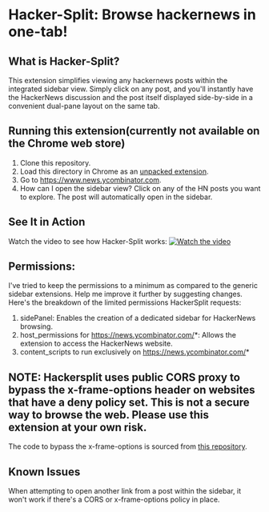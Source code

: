 # Hacker-Split: Browse hackernews in one-tab!

## What is Hacker-Split?
This extension simplifies viewing any hackernews posts within the integrated sidebar view. Simply click on any post, and you'll instantly have the HackerNews discussion and the post itself displayed side-by-side in a convenient dual-pane layout on the same tab.

## Running this extension(currently not available on the Chrome web store)
1. Clone this repository.
2. Load this directory in Chrome as an [unpacked extension](https://developer.chrome.com/docs/extensions/mv3/getstarted/development-basics/#load-unpacked).
3. Go to https://www.news.ycombinator.com.
4. How can I open the sidebar view? Click on any of the HN posts you want to explore. The post will automatically open in the sidebar.

## See It in Action
Watch the video to see how Hacker-Split works:
[![Watch the video](https://img.youtube.com/vi/jHjtJ8V7Dis/0.jpg)](https://www.youtube.com/watch?v=jHjtJ8V7Dis)

## Permissions:
I've tried to keep the permissions to a minimum as compared to the generic sidebar extensions. Help me improve it further by suggesting changes.
Here's the breakdown of the limited permissions HackerSplit requests:
1. sidePanel: Enables the creation of a dedicated sidebar for HackerNews browsing.
2. host_permissions for https://news.ycombinator.com/*: Allows the extension to access the HackerNews website.
3. content_scripts to run exclusively on https://news.ycombinator.com/*

## NOTE: Hackersplit uses public CORS proxy to bypass the x-frame-options header on websites that have a deny policy set. This is not a secure way to browse the web. Please use this extension at your own risk.
The code to bypass the x-frame-options is sourced from [this repository](https://github.com/niutech/x-frame-bypass).

## Known Issues
When attempting to open another link from a post within the sidebar, it won't work if there's a CORS or x-frame-options policy in place.

